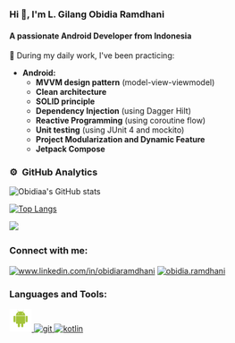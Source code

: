 <h3 align="left">Hi 👋, I'm L. Gilang Obidia Ramdhani</h3>
<h4 align="left">A passionate Android Developer from Indonesia</h4>

📝 During my daily work, I've been practicing: 
- **Android:** 
    - **MVVM design pattern** (model-view-viewmodel)
    - **Clean architecture**
    - **SOLID principle**
    - **Dependency Injection** (using Dagger Hilt)
    - **Reactive Programming** (using coroutine flow)
    - **Unit testing** (using JUnit 4 and mockito)
    - **Project Modularization and Dynamic Feature**
    - **Jetpack Compose**
      
### ⚙️ &nbsp;GitHub Analytics
![Obidiaa's GitHub stats](https://github-readme-stats.vercel.app/api?username=Obidiaa&show_icons=true&theme=radical)

[![Top Langs](https://github-readme-stats.vercel.app/api/top-langs/?username=Obidiaa&layout=compact&custom_title=My%20Programming%20Languages&hide=jupyter%20notebook&theme=algolia&card_width=250)](https://github.com/Obidiaa/)

![](https://komarev.com/ghpvc/?username=Obidiaa&color=green)

<h3 align="left">Connect with me:</h3>
<p align="left">
<a href="https://linkedin.com/in/obidiaramdhani" target="blank"><img align="center" src="https://raw.githubusercontent.com/rahuldkjain/github-profile-readme-generator/master/src/images/icons/Social/linked-in-alt.svg" alt="www.linkedin.com/in/obidiaramdhani" height="30" width="40" /></a>
<a href="https://instagram.com/obidia.ramdhani" target="blank"><img align="center" src="https://raw.githubusercontent.com/rahuldkjain/github-profile-readme-generator/master/src/images/icons/Social/instagram.svg" alt="obidia.ramdhani" height="30" width="40" /></a>
</p>

<h3 align="left">Languages and Tools:</h3>
<p align="left"> <a href="https://developer.android.com" target="_blank" rel="noreferrer"> <img src="https://raw.githubusercontent.com/devicons/devicon/master/icons/android/android-original-wordmark.svg" alt="android" width="40" height="40"/> </a> <a href="https://git-scm.com/" target="_blank" rel="noreferrer"> <img src="https://www.vectorlogo.zone/logos/git-scm/git-scm-icon.svg" alt="git" width="40" height="40"/> </a> <a href="https://kotlinlang.org" target="_blank" rel="noreferrer"> <img src="https://www.vectorlogo.zone/logos/kotlinlang/kotlinlang-icon.svg" alt="kotlin" width="40" height="40"/> </a> </p>
